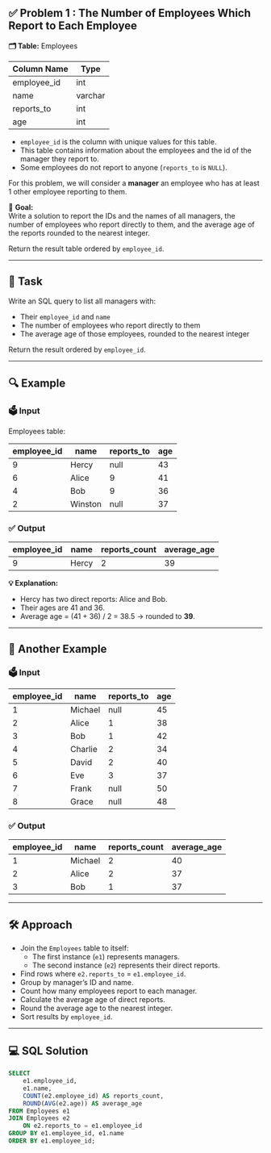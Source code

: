 ## ✅ Problem 1 : The Number of Employees Which Report to Each Employee

**🗂 Table:** Employees

| Column Name | Type    |
|-------------|---------|
| employee_id | int     |
| name        | varchar |
| reports_to  | int     |
| age         | int     |

- `employee_id` is the column with unique values for this table.
- This table contains information about the employees and the id of the manager they report to.
- Some employees do not report to anyone (`reports_to` is `NULL`).

For this problem, we will consider a **manager** an employee who has at least 1 other employee reporting to them.

📝 **Goal:**  
Write a solution to report the IDs and the names of all managers, the number of employees who report directly to them, and the average age of the reports rounded to the nearest integer.

Return the result table ordered by `employee_id`.

---

## 🎯 Task

Write an SQL query to list all managers with:
- Their `employee_id` and `name`
- The number of employees who report directly to them
- The average age of those employees, rounded to the nearest integer

Return the result ordered by `employee_id`.

---

## 🔍 Example

### 🗳 Input

Employees table:

| employee_id | name    | reports_to | age |
|-------------|---------|------------|-----|
| 9           | Hercy   | null       | 43  |
| 6           | Alice   | 9          | 41  |
| 4           | Bob     | 9          | 36  |
| 2           | Winston | null       | 37  |

### ✅ Output

| employee_id | name  | reports_count | average_age |
|-------------|-------|---------------|-------------|
| 9           | Hercy | 2             | 39          |

**💡 Explanation:**  
- Hercy has two direct reports: Alice and Bob.
- Their ages are 41 and 36.
- Average age = (41 + 36) / 2 = 38.5 → rounded to **39**.

---

## 🔎 Another Example

### 🗳 Input

| employee_id | name    | reports_to | age |
|-------------|---------|------------|-----|
| 1           | Michael | null       | 45  |
| 2           | Alice   | 1          | 38  |
| 3           | Bob     | 1          | 42  |
| 4           | Charlie | 2          | 34  |
| 5           | David   | 2          | 40  |
| 6           | Eve     | 3          | 37  |
| 7           | Frank   | null       | 50  |
| 8           | Grace   | null       | 48  |

### ✅ Output

| employee_id | name    | reports_count | average_age |
|-------------|---------|---------------|-------------|
| 1           | Michael | 2             | 40          |
| 2           | Alice   | 2             | 37          |
| 3           | Bob     | 1             | 37          |

---

## 🛠 Approach

- Join the `Employees` table to itself:
  - The first instance (`e1`) represents managers.
  - The second instance (`e2`) represents their direct reports.
- Find rows where `e2.reports_to` = `e1.employee_id`.
- Group by manager’s ID and name.
- Count how many employees report to each manager.
- Calculate the average age of direct reports.
- Round the average age to the nearest integer.
- Sort results by `employee_id`.

---

## 💻 SQL Solution

```sql
SELECT 
    e1.employee_id,
    e1.name,
    COUNT(e2.employee_id) AS reports_count,
    ROUND(AVG(e2.age)) AS average_age
FROM Employees e1
JOIN Employees e2 
    ON e2.reports_to = e1.employee_id
GROUP BY e1.employee_id, e1.name
ORDER BY e1.employee_id;
```
